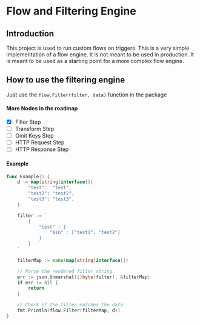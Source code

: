 # Flow and Filtering Engine 

## Introduction
This project is used to run custom flows on triggers. This is a very simple implementation of a flow engine. It is not meant to be used in production. It is meant to be used as a starting point for a more complex flow engine.

## How to use the filtering engine
Just use the `flow.Filter(filter, data)` function in the package

#### More Nodes in the roadmap
- [x] Filter Step
- [ ] Transform Step
- [ ] Omit Keys Step
- [ ] HTTP Request Step
- [ ] HTTP Response Step

#### Example
```go
func Example() {
	d := map[string]interface{}{
		"test":  "test",
		"test2": "test2",
		"test3": "test3",
	}

	filter := `
		{
			"test" : {
				"$in" : ["test1", "test2"]
			}
		}
	`

	filterMap := make(map[string]interface{})

	// Parse the rendered filter string
	err := json.Unmarshal([]byte(filter), &filterMap)
	if err != nil {
		return
	}

	// Check if the filter matches the data
	fmt.Println(flow.Filter(filterMap, d))
}
